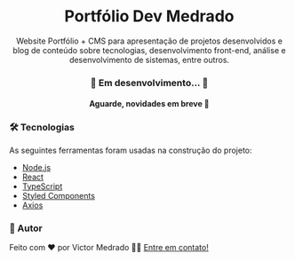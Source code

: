 <h1 align="center">
    Portfólio Dev Medrado
</h1>

<p align="center" id="objetivo">Website Portfólio + CMS para apresentação de projetos desenvolvidos e blog de conteúdo sobre tecnologias, desenvolvimento front-end, análise e desenvolvimento de sistemas, entre outros.</p>

<h3 align="center" id="status"> 
	🚧 Em desenvolvimento... 🚧
</h3>

<h4 align="center" id="status"> 
	Aguarde, novidades em breve 🚀
</h4>

### 🛠 Tecnologias

As seguintes ferramentas foram usadas na construção do projeto:

- [Node.js](https://nodejs.org/en/)
- [React](https://pt-br.reactjs.org/)
- [TypeScript](https://www.typescriptlang.org/)
- [Styled Components](https://styled-components.com/)
- [Axios](https://axios-http.com/ptbr/)


### 🦸 Autor

Feito com ❤️ por Victor Medrado 👋🏽 [Entre em contato!](https://www.linkedin.com/in/victormedrado/)

